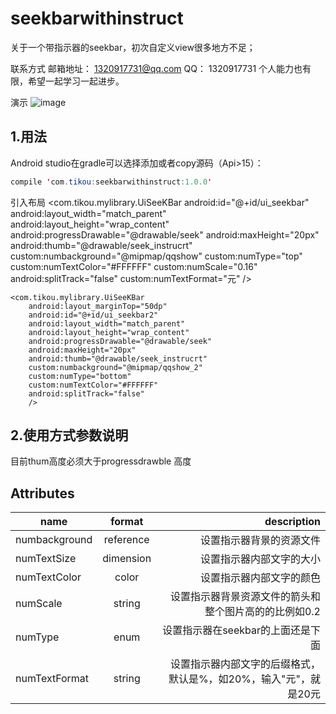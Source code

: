
# seekbarwithinstruct
关于一个带指示器的seekbar，初次自定义view很多地方不足；

联系方式
邮箱地址： 1320917731@qq.com
QQ： 1320917731
个人能力也有限，希望一起学习一起进步。


演示
![image](https://github.com/Tiannuo/seekbarwithinstruct/blob/master/app/src/main/java/com/tikou/seekbarwithinstruct/showsample.gif)


## 1.用法
Android studio在gradle可以选择添加或者copy源码（Api>15）：

```java
compile 'com.tikou:seekbarwithinstruct:1.0.0'
```
引入布局
     <com.tikou.mylibrary.UiSeeKBar
        android:id="@+id/ui_seekbar"
        android:layout_width="match_parent"
        android:layout_height="wrap_content"
        android:progressDrawable="@drawable/seek"
        android:maxHeight="20px"
        android:thumb="@drawable/seek_instrucrt"
        custom:numbackground="@mipmap/qqshow"
        custom:numType="top"
        custom:numTextColor="#FFFFFF"
        custom:numScale="0.16"
        android:splitTrack="false"
        custom:numTextFormat="元"
        />

    <com.tikou.mylibrary.UiSeeKBar
        android:layout_marginTop="50dp"
        android:id="@+id/ui_seekbar2"
        android:layout_width="match_parent"
        android:layout_height="wrap_content"
        android:progressDrawable="@drawable/seek"
        android:maxHeight="20px"
        android:thumb="@drawable/seek_instrucrt"
        custom:numbackground="@mipmap/qqshow_2"
        custom:numType="bottom"
        custom:numTextColor="#FFFFFF"
        android:splitTrack="false"
        />



## 2.使用方式参数说明
目前thum高度必须大于progressdrawble 高度
## Attributes
| name | format | description |
| -----|:----:| ----:|
| numbackground    | reference    | 设置指示器背景的资源文件    |
| numTextSize    | dimension    |  设置指示器内部文字的大小   |
| numTextColor    | color    |   设置指示器内部文字的颜色  |
| numScale    | string    |   设置指示器背景资源文件的箭头和整个图片高的的比例如0.2  |
| numType    | enum    |   设置指示器在seekbar的上面还是下面  |
| numTextFormat    | string    |   设置指示器内部文字的后缀格式，默认是%，如20%，输入"元"，就是20元  |


